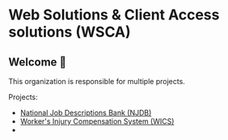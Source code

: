 Web Solutions & Client Access solutions (WSCA)
===
## Welcome 👋

This organization is responsible for multiple projects. 

Projects:
- [National Job Descriptions Bank (NJDB)](https://github.com/WSCA-SWAC/njdb-app)
- [Worker's Injury Compensation System (WICS)](https://github.com/WSCA-SWAC/wics)
- 

